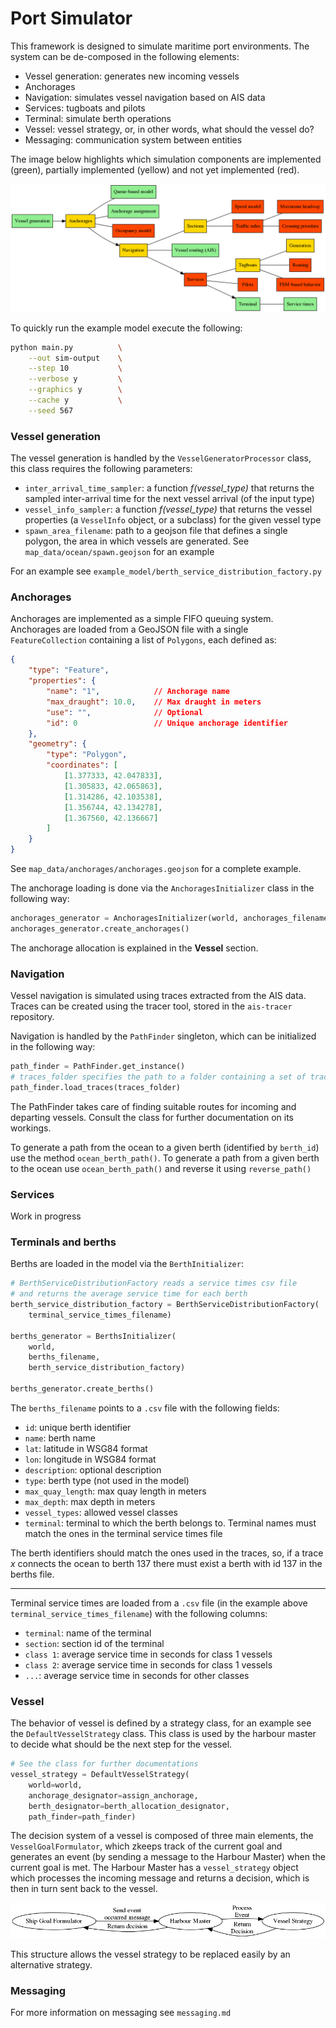 # Port Simulator

This framework is designed to simulate maritime port environments. The system can be de-composed in the following elements:

- Vessel generation: generates new incoming vessels 
- Anchorages 
- Navigation: simulates vessel navigation based on AIS data
- Services: tugboats and pilots
- Terminal: simulate berth operations
- Vessel: vessel strategy, or, in other words, what should the vessel do?
- Messaging: communication system between entities

The image below highlights which simulation components are implemented (green), partially implemented (yellow) and not yet implemented (red).

![](images/system.png)

To quickly run the example model execute the following:

```sh
python main.py          \
    --out sim-output    \
    --step 10           \
    --verbose y         \
    --graphics y        \
    --cache y           \
    --seed 567
```

### Vessel generation

The vessel generation is handled by the `VesselGeneratorProcessor` class, this class requires the following parameters:

- `inter_arrival_time_sampler`: a function _f(vessel_type)_ that returns the sampled inter-arrival time for the next vessel arrival (of the input type)
- `vessel_info_sampler`: a function _f(vessel_type)_ that returns the vessel properties (a `VesselInfo` object, or a subclass) for the given vessel type
- `spawn_area_filename`: path to a geojson file that defines a single polygon, the area in which vessels are generated. See `map_data/ocean/spawn.geojson` for an example

For an example see `example_model/berth_service_distribution_factory.py`

### Anchorages

Anchorages are implemented as a simple FIFO queuing system. Anchorages are loaded from a GeoJSON file with a single `FeatureCollection` containing a list of `Polygons`, each defined as:

```json
{
    "type": "Feature",
    "properties": {
        "name": "1",            // Anchorage name
        "max_draught": 10.0,    // Max draught in meters
        "use": "",              // Optional
        "id": 0                 // Unique anchorage identifier
    },
    "geometry": {
        "type": "Polygon",
        "coordinates": [
            [1.377333, 42.047833],
            [1.305833, 42.065863],
            [1.314286, 42.103538],
            [1.356744, 42.134278],
            [1.367560, 42.136667]
        ]
    }
}
```

See `map_data/anchorages/anchorages.geojson` for a complete example.

The anchorage loading is done via the `AnchoragesInitializer` class in the following way:

```python
anchorages_generator = AnchoragesInitializer(world, anchorages_filename)
anchorages_generator.create_anchorages()
```

The anchorage allocation is explained in the **Vessel** section.

### Navigation

Vessel navigation is simulated using traces extracted from the AIS data. Traces can be created using the tracer tool, stored in the `ais-tracer` repository.

Navigation is handled by the `PathFinder` singleton, which can be initialized in the following way:

```python
path_finder = PathFinder.get_instance()
# traces_folder specifies the path to a folder containing a set of traces in GeoJSON files.
path_finder.load_traces(traces_folder)
```

The PathFinder takes care of finding suitable routes for incoming and departing vessels. Consult the class for further documentation on its workings.

To generate a path from the ocean to a given berth (identified by `berth_id`) use the method `ocean_berth_path()`. To generate a path from a given berth to the ocean use `ocean_berth_path()` and reverse it using `reverse_path()`

### Services

Work in progress

### Terminals and berths

Berths are loaded in the model via the `BerthInitializer`:

```python
# BerthServiceDistributionFactory reads a service times csv file
# and returns the average service time for each berth
berth_service_distribution_factory = BerthServiceDistributionFactory(
    terminal_service_times_filename)

berths_generator = BerthsInitializer(
    world,
    berths_filename,
    berth_service_distribution_factory)

berths_generator.create_berths()
```

The `berths_filename` points to a `.csv` file with the following fields:

- `id`: unique berth identifier
- `name`: berth name
- `lat`: latitude in WSG84 format
- `lon`: longitude in WSG84 format
- `description`: optional description
- `type`: berth type (not used in the model)
- `max_quay_length`: max quay length in meters
- `max_depth`: max depth in meters
- `vessel_types`: allowed vessel classes
- `terminal`: terminal to which the berth belongs to. Terminal names must match the ones in the terminal service times file

The berth identifiers should match the ones used in the traces, so, if a trace $x$ connects the ocean to berth 137 there must exist a berth with id 137 in the berths file.

---

Terminal service times are loaded from a `.csv` file (in the example above `terminal_service_times_filename`) with the following columns:

- `terminal`: name of the terminal
- `section`: section id of the terminal
- `class 1`: average service time in seconds for class 1 vessels
- `class 2`: average service time in seconds for class 1 vessels
- `...`: average service time in seconds for other classes

### Vessel

The behavior of vessel is defined by a strategy class, for an example see the `DefaultVesselStrategy` class. This class is used by the harbour master to decide what should be the next step for the vessel.

```python
# See the class for further documentations
vessel_strategy = DefaultVesselStrategy(
    world=world,
    anchorage_designator=assign_anchorage,
    berth_designator=berth_allocation_designator,
    path_finder=path_finder)
```

The decision system of a vessel is composed of three main elements, the `VesselGoalFormulator`, which zkeeps track of the current goal and generates an event (by sending a message to the Harbour Master) when the current goal is met. The Harbour Master has a `vessel_strategy` object which processes the incoming message and returns a decision, which is then in turn sent back to the vessel.

![](images/vessel_messages.png)

This structure allows the vessel strategy to be replaced easily by an alternative strategy.

### Messaging

For more information on messaging see `messaging.md`
